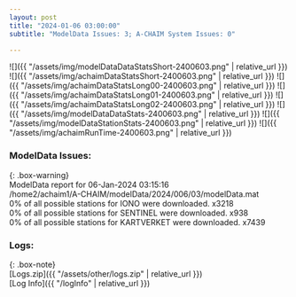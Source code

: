 ```yaml
---
layout: post
title: "2024-01-06 03:00:00"
subtitle: "ModelData Issues: 3; A-CHAIM System Issues: 0"

---
```


![]({{ "/assets/img/modelDataDataStatsShort-2400603.png" | relative_url }})
![]({{ "/assets/img/achaimDataStatsShort-2400603.png" | relative_url }})
![]({{ "/assets/img/achaimDataStatsLong00-2400603.png" | relative_url }})
![]({{ "/assets/img/achaimDataStatsLong01-2400603.png" | relative_url }})
![]({{ "/assets/img/achaimDataStatsLong02-2400603.png" | relative_url }})
![]({{ "/assets/img/modelDataDataStats-2400603.png" | relative_url }})
![]({{ "/assets/img/modelDataStationStats-2400603.png" | relative_url }})
![]({{ "/assets/img/achaimRunTime-2400603.png" | relative_url }})


### ModelData Issues:  
  
{: .box-warning}  
 ModelData report for 06-Jan-2024 03:15:16   
 /home2/achaim1/A-CHAIM/modelData/2024/006/03/modelData.mat   
 0% of all possible stations for IONO were downloaded. x3218   
 0% of all possible stations for SENTINEL were downloaded. x938   
 0% of all possible stations for KARTVERKET were downloaded. x7439   
  


### Logs:  
  
{: .box-note}  
[Logs.zip]({{ "/assets/other/logs.zip" | relative_url }})  
[Log Info]({{ "/logInfo" | relative_url }})  

